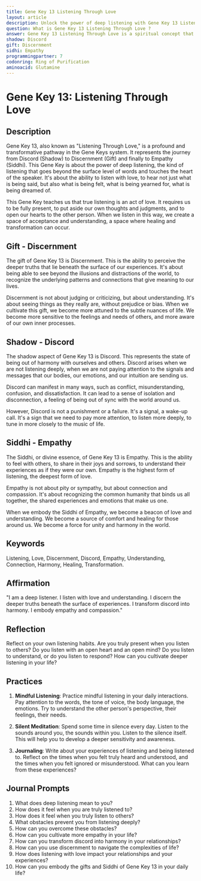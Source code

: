 ```yaml
---
title: Gene Key 13 Listening Through Love
layout: article
description: Unlock the power of deep listening with Gene Key 13 Listening Through Love. Journey from discord to discernment and empathy, transforming your relationships and experiences.
question: What is Gene Key 13 Listening Through Love ?
answer: Gene Key 13 Listening Through Love is a spiritual concept that emphasizes the power of love and empathy in communication. It's about tuning into others with an open heart, fostering deeper connections and understanding.
shadow: Discord
gift: Discernment
sidhi: Empathy
programmingpartner: 7
codonring: Ring of Purification
aminoacid: Glutamine
---
```

# Gene Key 13: Listening Through Love

## Description

Gene Key 13, also known as "Listening Through Love," is a profound and transformative pathway in the Gene Keys system. It represents the journey from Discord (Shadow) to Discernment (Gift) and finally to Empathy (Siddhi). This Gene Key is about the power of deep listening, the kind of listening that goes beyond the surface level of words and touches the heart of the speaker. It's about the ability to listen with love, to hear not just what is being said, but also what is being felt, what is being yearned for, what is being dreamed of. 

This Gene Key teaches us that true listening is an act of love. It requires us to be fully present, to put aside our own thoughts and judgments, and to open our hearts to the other person. When we listen in this way, we create a space of acceptance and understanding, a space where healing and transformation can occur.

## Gift - Discernment

The gift of Gene Key 13 is Discernment. This is the ability to perceive the deeper truths that lie beneath the surface of our experiences. It's about being able to see beyond the illusions and distractions of the world, to recognize the underlying patterns and connections that give meaning to our lives.

Discernment is not about judging or criticizing, but about understanding. It's about seeing things as they really are, without prejudice or bias. When we cultivate this gift, we become more attuned to the subtle nuances of life. We become more sensitive to the feelings and needs of others, and more aware of our own inner processes.

## Shadow - Discord

The shadow aspect of Gene Key 13 is Discord. This represents the state of being out of harmony with ourselves and others. Discord arises when we are not listening deeply, when we are not paying attention to the signals and messages that our bodies, our emotions, and our intuition are sending us.

Discord can manifest in many ways, such as conflict, misunderstanding, confusion, and dissatisfaction. It can lead to a sense of isolation and disconnection, a feeling of being out of sync with the world around us.

However, Discord is not a punishment or a failure. It's a signal, a wake-up call. It's a sign that we need to pay more attention, to listen more deeply, to tune in more closely to the music of life.

## Siddhi - Empathy

The Siddhi, or divine essence, of Gene Key 13 is Empathy. This is the ability to feel with others, to share in their joys and sorrows, to understand their experiences as if they were our own. Empathy is the highest form of listening, the deepest form of love.

Empathy is not about pity or sympathy, but about connection and compassion. It's about recognizing the common humanity that binds us all together, the shared experiences and emotions that make us one.

When we embody the Siddhi of Empathy, we become a beacon of love and understanding. We become a source of comfort and healing for those around us. We become a force for unity and harmony in the world.

## Keywords

Listening, Love, Discernment, Discord, Empathy, Understanding, Connection, Harmony, Healing, Transformation.

## Affirmation

"I am a deep listener. I listen with love and understanding. I discern the deeper truths beneath the surface of experiences. I transform discord into harmony. I embody empathy and compassion."

## Reflection

Reflect on your own listening habits. Are you truly present when you listen to others? Do you listen with an open heart and an open mind? Do you listen to understand, or do you listen to respond? How can you cultivate deeper listening in your life?

## Practices

1. **Mindful Listening**: Practice mindful listening in your daily interactions. Pay attention to the words, the tone of voice, the body language, the emotions. Try to understand the other person's perspective, their feelings, their needs.

2. **Silent Meditation**: Spend some time in silence every day. Listen to the sounds around you, the sounds within you. Listen to the silence itself. This will help you to develop a deeper sensitivity and awareness.

3. **Journaling**: Write about your experiences of listening and being listened to. Reflect on the times when you felt truly heard and understood, and the times when you felt ignored or misunderstood. What can you learn from these experiences?

## Journal Prompts

1. What does deep listening mean to you?
2. How does it feel when you are truly listened to?
3. How does it feel when you truly listen to others?
4. What obstacles prevent you from listening deeply?
5. How can you overcome these obstacles?
6. How can you cultivate more empathy in your life?
7. How can you transform discord into harmony in your relationships?
8. How can you use discernment to navigate the complexities of life?
9. How does listening with love impact your relationships and your experiences?
10. How can you embody the gifts and Siddhi of Gene Key 13 in your daily life?